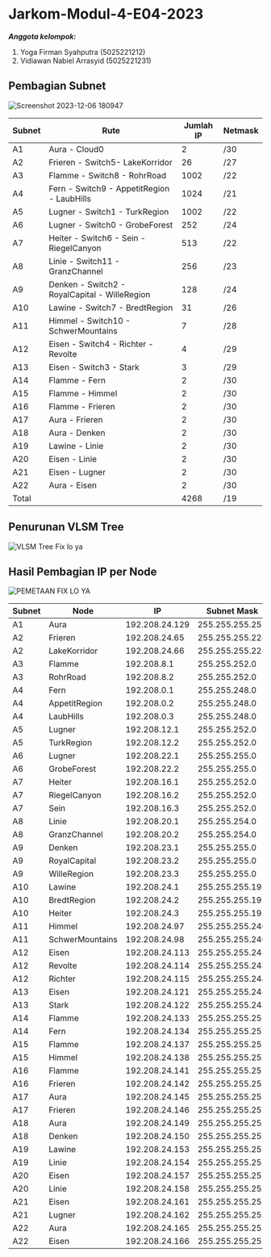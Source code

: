 # Jarkom-Modul-4-E04-2023

***Anggota kelompok:***
1. Yoga Firman Syahputra (5025221212)
2. Vidiawan Nabiel Arrasyid (5025221231)


## Pembagian Subnet
![Screenshot 2023-12-06 180947](https://github.com/yogs14/Jarkom-Modul-4-E04-2023/assets/121499055/116f359b-8c77-4699-9613-ffada55e6b95)


| Subnet | Rute | Jumlah IP | Netmask |
| ------ | ---- | --------- | ------- |
|   A1   | Aura - Cloud0 | 2 | /30 |
|   A2   | Frieren - Switch5- LakeKorridor | 26 | /27 |
|   A3   | Flamme - Switch8 - RohrRoad | 1002 | /22 |
|   A4   | Fern - Switch9 - AppetitRegion - LaubHills | 1024 | /21 |
|   A5   | Lugner - Switch1 - TurkRegion | 1002 | /22 |
|   A6   | Lugner - Switch0 - GrobeForest | 252 | /24 |
|   A7   | Heiter - Switch6 - Sein - RiegelCanyon | 513 | /22 |
|   A8   | Linie - Switch11 - GranzChannel | 256 | /23 |
|   A9   | Denken - Switch2 - RoyalCapital - WilleRegion | 128 | /24 |
|   A10   | Lawine - Switch7 - BredtRegion | 31 | /26 |
|   A11   | Himmel - Switch10 - SchwerMountains | 7 | /28 |
|   A12   | Eisen - Switch4 - Richter - Revolte | 4 | /29 |
|   A13   | Eisen - Switch3 - Stark | 3 | /29 |
|   A14   | Flamme - Fern | 2 | /30 |
|   A15   | Flamme - Himmel | 2 | /30 |
|   A16   | Flamme - Frieren | 2 | /30 |
|   A17   | Aura - Frieren | 2 | /30 |
|   A18   | Aura - Denken | 2 | /30 |
|   A19   | Lawine - Linie | 2 | /30 |
|   A20   | Eisen - Linie | 2 | /30 |
|   A21   | Eisen - Lugner | 2 | /30 |
|   A22   | Aura - Eisen | 2 | /30 |
| Total |  | 4268 | /19 |


## Penurunan VLSM Tree
![VLSM Tree Fix lo ya](https://github.com/yogs14/Jarkom-Modul-4-E04-2023/assets/121499055/9208d015-6240-48ea-a3b0-0f78ea1a55e2)


## Hasil Pembagian IP per Node
![PEMETAAN FIX LO YA](https://github.com/yogs14/Jarkom-Modul-4-E04-2023/assets/121499055/3fa2862f-b76e-44ba-8f90-a4da2c8fb02d)


| Subnet | Node | IP | Subnet Mask | Length |
| ------ | ---- | -- | ----------- | ------ |
|   A1   | Aura | 192.208.24.129 | 255.255.255.252 | /30 |
|   A2   | Frieren | 192.208.24.65 | 255.255.255.224 | /27 |
|   A2   | LakeKorridor | 192.208.24.66 | 255.255.255.224 | /27 |
|   A3   | Flamme | 192.208.8.1 | 255.255.252.0 | /22 |
|   A3   | RohrRoad| 192.208.8.2 | 255.255.252.0 | /22 |
|   A4   | Fern | 192.208.0.1 | 255.255.248.0 | /21 |
|   A4   | AppetitRegion | 192.208.0.2 | 255.255.248.0 | /21 |
|   A4   | LaubHills | 192.208.0.3 | 255.255.248.0 | /21 |
|   A5   | Lugner | 192.208.12.1 | 255.255.252.0 | /22 |
|   A5   | TurkRegion | 192.208.12.2 | 255.255.252.0 | /22 |
|   A6   | Lugner | 192.208.22.1 | 255.255.255.0 | /24 |
|   A6   | GrobeForest | 192.208.22.2 | 255.255.255.0 | /24 |
|   A7   | Heiter | 192.208.16.1 | 255.255.252.0 | /22 |
|   A7   | RiegelCanyon | 192.208.16.2 | 255.255.252.0 | /22 |
|   A7   | Sein | 192.208.16.3 | 255.255.252.0 | /22 |
|   A8   | Linie | 192.208.20.1 | 255.255.254.0 | /23 |
|   A8   | GranzChannel | 192.208.20.2 | 255.255.254.0 | /23 |
|   A9   | Denken | 192.208.23.1 | 255.255.255.0 | /24 |
|   A9   | RoyalCapital | 192.208.23.2 | 255.255.255.0 | /24 |
|   A9   | WilleRegion | 192.208.23.3 | 255.255.255.0 | /24 |
|   A10   | Lawine | 192.208.24.1 | 255.255.255.192 | /26 |
|   A10   | BredtRegion | 192.208.24.2 | 255.255.255.192 | /26 |
|   A10   | Heiter | 192.208.24.3 | 255.255.255.192 | /26 |
|   A11   | Himmel | 192.208.24.97 | 255.255.255.240 | /28 |
|   A11   | SchwerMountains | 192.208.24.98 | 255.255.255.240 | /28 |
|   A12   | Eisen | 192.208.24.113 | 255.255.255.248 | /29 |
|   A12   | Revolte | 192.208.24.114 | 255.255.255.248 | /29 |
|   A12   | Richter | 192.208.24.115 | 255.255.255.248 | /29 |
|   A13   | Eisen | 192.208.24.121 | 255.255.255.248 | /29 |
|   A13   | Stark | 192.208.24.122 | 255.255.255.248 | /29 |
|   A14   | Flamme | 192.208.24.133 | 255.255.255.252 | /30 |
|   A14   | Fern | 192.208.24.134 | 255.255.255.252 | /30 |
|   A15   | Flamme | 192.208.24.137 | 255.255.255.252 | /30 |
|   A15   | Himmel | 192.208.24.138 | 255.255.255.252 | /30 |
|   A16   | Flamme | 192.208.24.141 | 255.255.255.252 | /30 |
|   A16   | Frieren | 192.208.24.142 | 255.255.255.252 | /30 |
|   A17   | Aura | 192.208.24.145 | 255.255.255.252 | /30 |
|   A17   | Frieren | 192.208.24.146 | 255.255.255.252 | /30 |
|   A18   | Aura | 192.208.24.149 | 255.255.255.252 | /30 |
|   A18   | Denken | 192.208.24.150 | 255.255.255.252 | /30 |
|   A19   | Lawine | 192.208.24.153 | 255.255.255.252 | /30 |
|   A19   | Linie | 192.208.24.154 | 255.255.255.252 | /30 |
|   A20   | Eisen | 192.208.24.157 | 255.255.255.252 | /30 |
|   A20   | Linie | 192.208.24.158 | 255.255.255.252 | /30 |
|   A21   | Eisen | 192.208.24.161 | 255.255.255.252 | /30 |
|   A21   | Lugner | 192.208.24.162 | 255.255.255.252 | /30 |
|   A22   | Aura | 192.208.24.165 | 255.255.255.252 | /30 |
|   A22   | Eisen | 192.208.24.166 | 255.255.255.252 | /30 |
